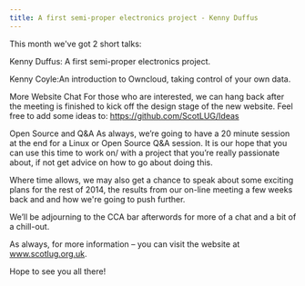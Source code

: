 ```yaml
---
title: A first semi-proper electronics project - Kenny Duffus
---
```


This month we've got 2 short talks:

Kenny Duffus: A first semi-proper electronics project.

Kenny Coyle:An introduction to Owncloud, taking control of your own data.

More Website Chat For those who are interested, we can hang back after the meeting is finished to kick off the design stage of the new website. Feel free to add some ideas to: https://github.com/ScotLUG/Ideas

Open Source and Q&A As always, we’re going to have a 20 minute session at the end for a Linux or Open Source Q&A session. It is our hope that you can use this time to work on/ with a project that you’re really passionate about, if not get advice on how to go about doing this.

Where time allows, we may also get a chance to speak about some exciting plans for the rest of 2014, the results from our on-line meeting a few weeks back and and how we're going to push further.

We’ll be adjourning to the CCA bar afterwords for more of a chat and a bit of a chill-out.

As always, for more information – you can visit the website at www.scotlug.org.uk.

Hope to see you all there!
